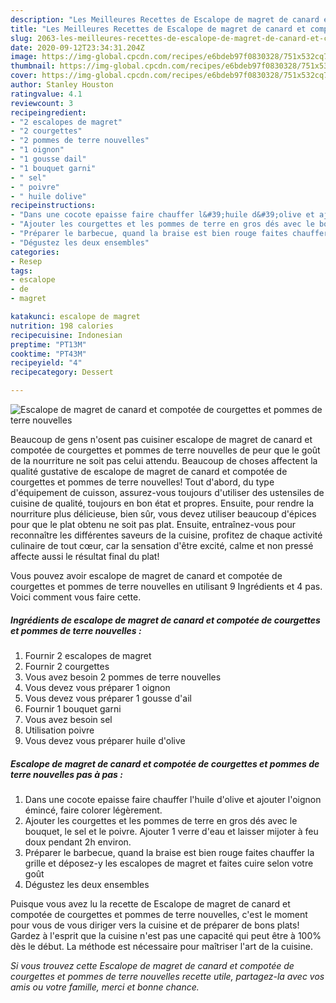 ```yaml
---
description: "Les Meilleures Recettes de Escalope de magret de canard et compotée de courgettes et pommes de terre nouvelles"
title: "Les Meilleures Recettes de Escalope de magret de canard et compotée de courgettes et pommes de terre nouvelles"
slug: 2063-les-meilleures-recettes-de-escalope-de-magret-de-canard-et-compotee-de-courgettes-et-pommes-de-terre-nouvelles
date: 2020-09-12T23:34:31.204Z
image: https://img-global.cpcdn.com/recipes/e6bdeb97f0830328/751x532cq70/escalope-de-magret-de-canard-et-compotee-de-courgettes-et-pommes-de-terre-nouvelles-photo-principale-de-la-recette.jpg
thumbnail: https://img-global.cpcdn.com/recipes/e6bdeb97f0830328/751x532cq70/escalope-de-magret-de-canard-et-compotee-de-courgettes-et-pommes-de-terre-nouvelles-photo-principale-de-la-recette.jpg
cover: https://img-global.cpcdn.com/recipes/e6bdeb97f0830328/751x532cq70/escalope-de-magret-de-canard-et-compotee-de-courgettes-et-pommes-de-terre-nouvelles-photo-principale-de-la-recette.jpg
author: Stanley Houston
ratingvalue: 4.1
reviewcount: 3
recipeingredient:
- "2 escalopes de magret"
- "2 courgettes"
- "2 pommes de terre nouvelles"
- "1 oignon"
- "1 gousse dail"
- "1 bouquet garni"
- " sel"
- " poivre"
- " huile dolive"
recipeinstructions:
- "Dans une cocote epaisse faire chauffer l&#39;huile d&#39;olive et ajouter l&#39;oignon émincé, faire colorer légèrement."
- "Ajouter les courgettes et les pommes de terre en gros dés avec le bouquet, le sel et le poivre. Ajouter 1 verre d&#39;eau et laisser mijoter à feu doux pendant 2h environ."
- "Préparer le barbecue, quand la braise est bien rouge faites chauffer la grille et déposez-y les escalopes de magret et faites cuire selon votre goût"
- "Dégustez les deux ensembles"
categories:
- Resep
tags:
- escalope
- de
- magret

katakunci: escalope de magret 
nutrition: 198 calories
recipecuisine: Indonesian
preptime: "PT13M"
cooktime: "PT43M"
recipeyield: "4"
recipecategory: Dessert

---
```



![Escalope de magret de canard et compotée de courgettes et pommes de terre nouvelles](https://img-global.cpcdn.com/recipes/e6bdeb97f0830328/751x532cq70/escalope-de-magret-de-canard-et-compotee-de-courgettes-et-pommes-de-terre-nouvelles-photo-principale-de-la-recette.jpg)

Beaucoup de gens n'osent pas cuisiner escalope de magret de canard et compotée de courgettes et pommes de terre nouvelles de peur que le goût de la nourriture ne soit pas celui attendu. Beaucoup de choses affectent la qualité gustative de escalope de magret de canard et compotée de courgettes et pommes de terre nouvelles! Tout d'abord, du type d'équipement de cuisson, assurez-vous toujours d'utiliser des ustensiles de cuisine de qualité, toujours en bon état et propres. Ensuite, pour rendre la nourriture plus délicieuse, bien sûr, vous devez utiliser beaucoup d'épices pour que le plat obtenu ne soit pas plat. Ensuite, entraînez-vous pour reconnaître les différentes saveurs de la cuisine, profitez de chaque activité culinaire de tout cœur, car la sensation d'être excité, calme et non pressé affecte aussi le résultat final du plat!

<!--inarticleads1-->

Vous pouvez avoir escalope de magret de canard et compotée de courgettes et pommes de terre nouvelles en utilisant 9 Ingrédients et 4 pas. Voici comment vous faire cette.

##### Ingrédients de escalope de magret de canard et compotée de courgettes et pommes de terre nouvelles :

1. Fournir 2 escalopes de magret
1. Fournir 2 courgettes
1. Vous avez besoin 2 pommes de terre nouvelles
1. Vous devez vous préparer 1 oignon
1. Vous devez vous préparer 1 gousse d&#39;ail
1. Fournir 1 bouquet garni
1. Vous avez besoin  sel
1. Utilisation  poivre
1. Vous devez vous préparer  huile d&#39;olive




<!--inarticleads2-->

##### Escalope de magret de canard et compotée de courgettes et pommes de terre nouvelles pas à pas :

1. Dans une cocote epaisse faire chauffer l&#39;huile d&#39;olive et ajouter l&#39;oignon émincé, faire colorer légèrement.
1. Ajouter les courgettes et les pommes de terre en gros dés avec le bouquet, le sel et le poivre. Ajouter 1 verre d&#39;eau et laisser mijoter à feu doux pendant 2h environ.
1. Préparer le barbecue, quand la braise est bien rouge faites chauffer la grille et déposez-y les escalopes de magret et faites cuire selon votre goût
1. Dégustez les deux ensembles




<!--inarticleads1-->

<p>
Puisque vous avez lu la recette de Escalope de magret de canard et compotée de courgettes et pommes de terre nouvelles, c'est le moment pour vous de vous diriger vers la cuisine et de préparer de bons plats! Gardez à l'esprit que la cuisine n'est pas une capacité qui peut être à 100% dès le début. La méthode est nécessaire pour maîtriser l'art de la cuisine.
</p>

<p>
<i>Si vous trouvez cette Escalope de magret de canard et compotée de courgettes et pommes de terre nouvelles recette utile, partagez-la avec vos amis ou votre famille, merci et bonne chance.</i>
</p>
